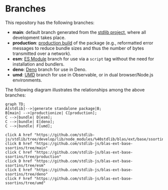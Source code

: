 <!--

@license Apache-2.0

Copyright (c) 2022 The Stdlib Authors.

Licensed under the Apache License, Version 2.0 (the "License");
you may not use this file except in compliance with the License.
You may obtain a copy of the License at

    http://www.apache.org/licenses/LICENSE-2.0

Unless required by applicable law or agreed to in writing, software
distributed under the License is distributed on an "AS IS" BASIS,
WITHOUT WARRANTIES OR CONDITIONS OF ANY KIND, either express or implied.
See the License for the specific language governing permissions and
limitations under the License.

-->

# Branches

This repository has the following branches:

-   **main**: default branch generated from the [stdlib project][stdlib-url], where all development takes place.
-   **production**: [production build][production-url] of the package (e.g., reformatted error messages to reduce bundle sizes and thus the number of bytes transmitted over a network).
-   **esm**: [ES Module][esm-url] branch for use via a `script` tag without the need for installation and bundlers.
-   **deno**: [Deno][deno-url] branch for use in Deno.
-   **umd**: [UMD][umd-url] branch for use in Observable, or in dual browser/Node.js environments.

The following diagram illustrates the relationships among the above branches:

```mermaid
graph TD;
A[stdlib]-->|generate standalone package|B;
B[main] -->|productionize| C[production];
C -->|bundle| D[esm];
C -->|bundle| E[deno];
C -->|bundle| F[umd];

click A href "https://github.com/stdlib-js/stdlib/tree/develop/lib/node_modules/%40stdlib/blas/ext/base/ssortins"
click B href "https://github.com/stdlib-js/blas-ext-base-ssortins/tree/main"
click C href "https://github.com/stdlib-js/blas-ext-base-ssortins/tree/production"
click D href "https://github.com/stdlib-js/blas-ext-base-ssortins/tree/esm"
click E href "https://github.com/stdlib-js/blas-ext-base-ssortins/tree/deno"
click F href "https://github.com/stdlib-js/blas-ext-base-ssortins/tree/umd"
```

[stdlib-url]: https://github.com/stdlib-js/stdlib/tree/develop/lib/node_modules/%40stdlib/blas/ext/base/ssortins
[production-url]: https://github.com/stdlib-js/blas-ext-base-ssortins/tree/production
[deno-url]: https://github.com/stdlib-js/blas-ext-base-ssortins/tree/deno
[umd-url]: https://github.com/stdlib-js/blas-ext-base-ssortins/tree/umd
[esm-url]: https://github.com/stdlib-js/blas-ext-base-ssortins/tree/esm